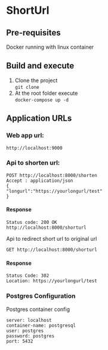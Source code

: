 # ShortUrl

## Pre-requisites
Docker running with linux container

## Build and execute
1. Clone the project    
`git clone`    
2. At the root folder execute    
`docker-compose up -d`

## Application URLs
### Web app url:    
`http://localhost:9000`

### Api to shorten url: 

```
POST http://localhost:8000/shorten
Accept : application/json
{
"longurl":"https://yourlongurl/test"
}
```

#### Response    
```
Status code: 200 OK    
http://localhost:8000/shorturl
```

Api to redirect short url to original url

`GET http://localhost:8000/shorturl`

#### Response    
```
Status Code: 302    
Location: https://yourlongurl/test
```
### Postgres Configuration

Postgres container config   
```
server: localhost
container-name: postgresql
user: postgres
password: postgres
port: 5432
```
